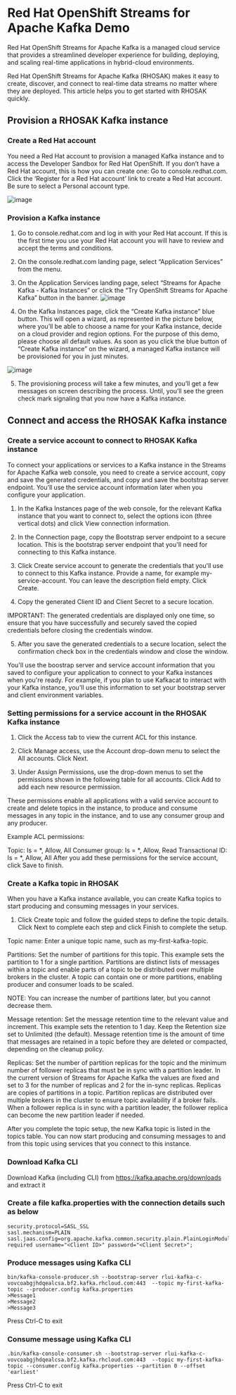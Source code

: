 # Red Hat OpenShift Streams for Apache Kafka Demo
Red Hat OpenShift Streams for Apache Kafka is a managed cloud service that provides a streamlined developer experience for building, deploying, and scaling real-time applications in hybrid-cloud environments. 

Red Hat OpenShift Streams for Apache Kafka (RHOSAK) makes it easy to create, discover, and connect to real-time data streams no matter where they are deployed. This article helps you to get started with RHOSAK quickly.

## Provision a RHOSAK Kafka instance

### Create a Red Hat account
You need a Red Hat account to provision a managed Kafka instance and to access the Developer Sandbox for Red Hat OpenShift. If you don’t have a Red Hat account, this is how you can create one: Go to console.redhat.com. Click the ‘Register for a Red Hat account’ link to create a Red Hat account. Be sure to select a Personal account type.

![image](https://user-images.githubusercontent.com/8802830/139805458-599d8c02-df69-43d1-8699-d36da7038659.png)

### Provision a Kafka instance
1. Go to console.redhat.com and log in with your Red Hat account. If this is the first time you use your Red Hat account you will have to review and accept the terms and conditions.
2. On the console.redhat.com landing page, select  “Application Services” from the menu.
3. On the Application Services landing page, select “Streams for Apache Kafka - Kafka Instances” or click the “Try OpenShift Streams for Apache Kafka” button in the banner. 
![image](https://user-images.githubusercontent.com/8802830/139805701-c0ea8ded-9226-4f10-b26a-0d711616d62e.png)

4. On the Kafka Instances page, click the “Create Kafka instance” blue button. This will open a wizard, as represented in the picture below, where you’ll be able to choose a name for your Kafka instance, decide on a cloud provider and region options. For the purpose of this demo, please choose all default values. As soon as you click the blue button of “Create Kafka instance” on the wizard, a managed Kafka instance will be provisioned for you in just minutes.

![image](https://user-images.githubusercontent.com/8802830/139806473-62055665-fc45-4526-8219-f458e8e9d638.png)

5. The provisioning process will take a few minutes, and you’ll get a few messages on screen describing the process. Until, you’ll see the green check mark signaling that you now have a Kafka instance. 

## Connect and access the RHOSAK Kafka instance

### Create a service account to connect to RHOSAK Kafka instance
To connect your applications or services to a Kafka instance in the Streams for Apache Kafka web console, you need to create a service account, copy and save the generated credentials, and copy and save the bootstrap server endpoint. You’ll use the service account information later when you configure your application.

1. In the Kafka Instances page of the web console, for the relevant Kafka instance that you want to connect to, select the options icon (three vertical dots) and click View connection information.

2. In the Connection page, copy the Bootstrap server endpoint to a secure location. This is the bootstrap server endpoint that you'll need for connecting to this Kafka instance.

3. Click Create service account to generate the credentials that you'll use to connect to this Kafka instance. Provide a name, for example my-service-account. You can leave the description field empty. Click Create.

4. Copy the generated Client ID and Client Secret to a secure location.

IMPORTANT: The generated credentials are displayed only one time, so ensure that you have successfully and securely saved the copied credentials before closing the credentials window.

5. After you save the generated credentials to a secure location, select the confirmation check box in the credentials window and close the window.

You'll use the boostrap server and service account information that you saved to configure your application to connect to your Kafka instances when you're ready. For example, if you plan to use Kafkacat to interact with your Kafka instance, you'll use this information to set your bootstrap server and client environment variables.


### Setting permissions for a service account in the RHOSAK Kafka instance
1. Click the Access tab to view the current ACL for this instance.

2. Click Manage access, use the Account drop-down menu to select the All accounts. Click Next.

3. Under Assign Permissions, use the drop-down menus to set the permissions shown in the following table for all accounts. Click Add to add each new resource permission.

These permissions enable all applications with a valid service account to create and delete topics in the instance, to produce and consume messages in any topic in the instance, and to use any consumer group and any producer.

Example ACL permissions:

Topic: Is = *, Allow, All
Consumer group: Is = *, Allow, Read
Transactional ID: Is = *, Allow, All
After you add these permissions for the service account, click Save to finish.

### Create a Kafka topic in RHOSAK
When you have a Kafka instance available, you can create Kafka topics to start producing and consuming messages in your services.

1. Click Create topic and follow the guided steps to define the topic details. Click Next to complete each step and click Finish to complete the setup.

Topic name: Enter a unique topic name, such as my-first-kafka-topic.

Partitions: Set the number of partitions for this topic. This example sets the partition to 1 for a single partition. Partitions are distinct lists of messages within a topic and enable parts of a topic to be distributed over multiple brokers in the cluster. A topic can contain one or more partitions, enabling producer and consumer loads to be scaled.

NOTE: You can increase the number of partitions later, but you cannot decrease them.

Message retention: Set the message retention time to the relevant value and increment. This example sets the retention to 1 day. Keep the Retention size set to Unlimited (the default). Message retention time is the amount of time that messages are retained in a topic before they are deleted or compacted, depending on the cleanup policy.

Replicas: Set the number of partition replicas for the topic and the minimum number of follower replicas that must be in sync with a partition leader. In the current version of Streams for Apache Kafka the values are fixed and set to 3 for the number of replicas and 2 for the in-sync replicas. Replicas are copies of partitions in a topic. Partition replicas are distributed over multiple brokers in the cluster to ensure topic availability if a broker fails. When a follower replica is in sync with a partition leader, the follower replica can become the new partition leader if needed.

After you complete the topic setup, the new Kafka topic is listed in the topics table. You can now start producing and consuming messages to and from this topic using services that you connect to this instance.

### Download Kafka CLI
Download Kafka (including CLI) from https://kafka.apache.org/downloads and extract it

### Create a file kafka.properties with the connection details such as below
```
security.protocol=SASL_SSL
sasl.mechanism=PLAIN
sasl.jaas.config=org.apache.kafka.common.security.plain.PlainLoginModule required username="<Client ID>" password="<Client Secret>";
```

### Produce messages using Kafka CLI
```
bin/kafka-console-producer.sh --bootstrap-server rlui-kafka-c-vovcoabgjhdqealcsa.bf2.kafka.rhcloud.com:443  --topic my-first-kafka-topic --producer.config kafka.properties
>Message1
>Message2
>Message3
```
Press Ctrl-C to exit

### Consume message using Kafka CLI
```
.bin/kafka-console-consumer.sh --bootstrap-server rlui-kafka-c-vovcoabgjhdqealcsa.bf2.kafka.rhcloud.com:443  --topic my-first-kafka-topic --consumer.config kafka.properties --partition 0 --offset 'earliest'
```
Press Ctrl-C to exit







